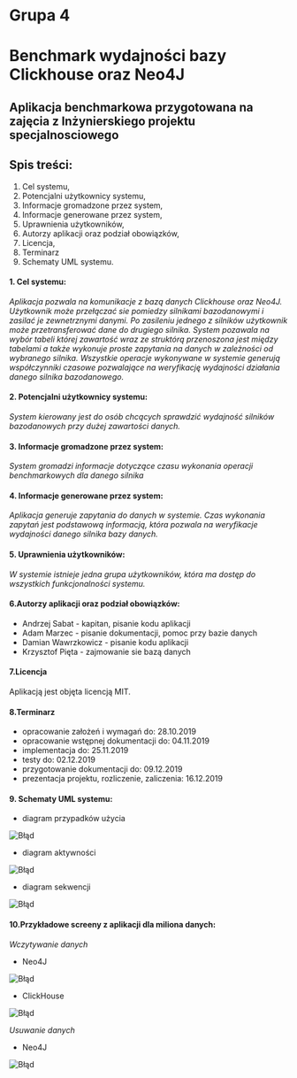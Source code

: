 # Grupa 4
# Benchmark wydajności bazy Clickhouse oraz Neo4J
## Aplikacja benchmarkowa przygotowana na zajęcia z Inżynierskiego projektu specjalnosciowego

## Spis treści:
1. Cel systemu,
2. Potencjalni użytkownicy systemu,
3. Informacje gromadzone przez system,
4. Informacje generowane przez system,
5. Uprawnienia użytkowników,
6. Autorzy aplikacji oraz podział obowiązków,
7. Licencja,
8. Terminarz
9. Schematy UML systemu.



#### 1. Cel systemu: 
*Aplikacja pozwala na komunikacje z bazą danych Clickhouse oraz Neo4J. Użytkownik może przełączać sie pomiedzy silnikami bazodanowymi i zasilać je zewnetrznymi danymi. Po zasileniu jednego z silników użytkownik może przetransferować dane do drugiego silnika. System pozawala na wybór tabeli której zawartość wraz ze struktórą przenoszona jest między tabelami a także wykonuje proste zapytania na danych w zależności od wybranego silnika. Wszystkie operacje wykonywane w systemie generują współczynniki czasowe pozwalające na weryfikację wydajności działania danego silnika bazodanowego.*

#### 2. Potencjalni użytkownicy systemu:
*System kierowany jest do osób chcących sprawdzić wydajność silników bazodanowych przy dużej zawartości danych.*

#### 3. Informacje gromadzone przez system:
*System gromadzi informacje dotyczące czasu wykonania operacji benchmarkowych dla danego silnika*

#### 4. Informacje generowane przez system:
*Aplikacja generuje zapytania do danych w systemie. Czas wykonania zapytań jest podstawową informacją, która pozwala na weryfikacje wydajności danego silnika bazy danych.*

#### 5. Uprawnienia użytkowników:
*W systemie istnieje jedna grupa użytkowników, która ma dostęp do wszystkich funkcjonalności systemu.*

#### 6.Autorzy aplikacji oraz podział obowiązków:
- Andrzej Sabat - kapitan, pisanie kodu aplikacji
- Adam Marzec - pisanie dokumentacji, pomoc przy bazie danych
- Damian Wawrzkowicz - pisanie kodu aplikacji
- Krzysztof Pięta - zajmowanie sie bazą danych

#### 7.Licencja

Aplikacją jest objęta licencją MIT.

#### 8.Terminarz
- opracowanie założeń i wymagań do: 28.10.2019
- opracowanie wstępnej dokumentacji do: 04.11.2019
- implementacja do: 25.11.2019
- testy do: 02.12.2019
- przygotowanie dokumentacji do: 09.12.2019
- prezentacja projektu, rozliczenie, zaliczenia: 16.12.2019


#### 9. Schematy UML systemu:
- diagram przypadków użycia

![Błąd](USE.PNG "Opcjonalny tytul")



 
 - diagram aktywności
 
 ![Błąd](diagram_aktywnosci.png "Opcjonalny tytul")
 
 - diagram sekwencji


![Błąd](diagram_sekwencji.png "Opcjonalny tytul")


#### 10.Przykładowe screeny z aplikacji dla miliona danych:
*Wczytywanie danych*

- Neo4J

![Błąd](Neo4J.PNG "Opcjonalny tytul")

- ClickHouse

![Błąd](ClickHouse.PNG "Opcjonalny tytul")

*Usuwanie danych*

- Neo4J

![Błąd](Usun.PNG "Opcjonalny tytul")
